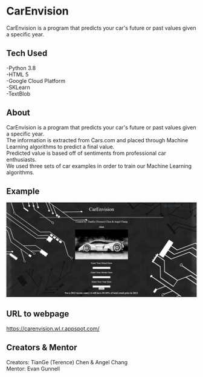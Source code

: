# CarEnvision
CarEnvision is a program that predicts your car's future or past values given a specific year.

## Tech Used
-Python 3.8  
-HTML 5     
-Google Cloud Platform  
-SKLearn  
-TextBlob  

## About
CarEnvision is a program that predicts your car's future or past values given a specific year.  
The information is extracted from Cars.com and placed through Machine Learning algorithms to predict a final value.  
Predicted value is based off of sentiments from professional car enthusiasts.  
We used three sets of car examples in order to train our Machine Learning algorithms.

## Example
![Image of Prediction](preview.png) 

## URL to webpage
https://carenvision.wl.r.appspot.com/

## Creators & Mentor
Creators: TianGe (Terence) Chen & Angel Chang  
Mentor: Evan Gunnell

